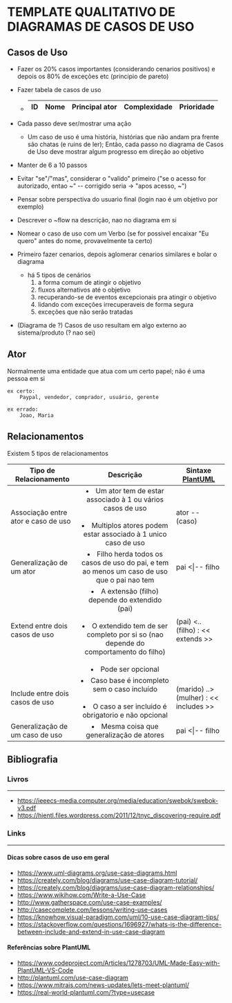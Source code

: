 # TEMPLATE QUALITATIVO DE DIAGRAMAS DE CASOS DE USO

## Casos de Uso
* Fazer os 20% casos importantes (considerando cenarios positivos) e depois os 80% de exceções etc (principio de pareto)
* Fazer tabela de casos de uso
    - | ID | Nome | Principal ator | Complexidade | Prioridade |
      | -- | ---- | -------------- | ------------ | ---------- |
 
* Cada passo deve ser/mostrar uma ação
    - Um caso de uso é uma história, histórias que não andam pra frente são chatas (e ruins de ler); Então, cada passo no diagrama de Casos de Uso deve mostrar algum progresso em direção ao objetivo
* Manter de 6 a 10 passos
* Evitar "se"/"mas", considerar o "valido" primeiro ("se o acesso for autorizado, entao ~" -- corrigido seria -> "apos acesso, ~")
* Pensar sobre perspectiva do usuario final (login nao é um objetivo por exemplo)
* Descrever o ~flow na descrição, nao no diagrama em si
* Nomear o caso de uso com um Verbo (se for possivel encaixar "Eu quero" antes do nome, provavelmente ta certo)
* Primeiro fazer cenarios, depois aglomerar cenarios similares e bolar o diagrama
    - há 5 tipos de cenários
        1. a forma comum de atingir o objetivo
        2. fluxos alternativos até o objetivo
        3. recuperando-se de eventos excepcionais pra atingir o objetivo
        4. lidando com exceções irrecuperaveis de forma segura
        5. exceções que não serão tratadas

* (Diagrama de ?) Casos de uso resultam em algo externo ao sistema/produto (? nao sei)



## Ator
Normalmente uma entidade que atua com um certo papel; não é uma pessoa em si

    ex certo:
        Paypal, vendedor, comprador, usuário, gerente

    ex errado:
        Joao, Maria


    

## Relacionamentos
Existem 5 tipos de relacionamentos 

| Tipo de Relacionamento | Descrição | Sintaxe [PlantUML](http://plantuml.com/use-case-diagram) |
| ------------- |:-------------:| ------ |
| Associação entre ator e caso de uso | <li> Um ator tem de estar associado à 1 ou vários casos de uso</li><br><li> Multiplos atores podem estar associado à 1 unico caso de uso </li> | ator -- (caso)  |
| Generalização de um ator | <li> Filho herda todos os casos de uso do pai, e tem ao menos um caso de uso que o pai nao tem |   pai <\|-- filho  |
| Extend entre dois casos de uso | <li> A extensão (filho) depende do extendido (pai)</li><br><li>O extendido tem de ser completo por si so (nao depende do comportamento do filho)</li><br><li>Pode ser opcional</li> |   (pai) <.. (filho) : << extends >>  |
| Include entre dois casos de uso | <li> Caso base é incompleto sem o caso incluído</li><br><li>O caso a ser incluido é obrigatorio e não opcional</li> |  (marido) ..> (mulher) : << includes >>  |
| Generalização de um caso de uso | <li>Mesma coisa que generalização de atores</li> | pai <\|-- filho |


## Bibliografia

### Livros
------
- https://ieeecs-media.computer.org/media/education/swebok/swebok-v3.pdf
- https://hientl.files.wordpress.com/2011/12/tnyc_discovering-require.pdf

### Links
------
#### Dicas sobre casos de uso em geral
- https://www.uml-diagrams.org/use-case-diagrams.html
- https://creately.com/blog/diagrams/use-case-diagram-tutorial/
- https://creately.com/blog/diagrams/use-case-diagram-relationships/
- https://www.wikihow.com/Write-a-Use-Case
- http://www.gatherspace.com/use-case-examples/
- http://casecomplete.com/lessons/writing-use-cases
- https://knowhow.visual-paradigm.com/uml/10-use-case-diagram-tips/
- https://stackoverflow.com/questions/1696927/whats-is-the-difference-between-include-and-extend-in-use-case-diagram
#### Referências sobre PlantUML
- https://www.codeproject.com/Articles/1278703/UML-Made-Easy-with-PlantUML-VS-Code
- http://plantuml.com/use-case-diagram
- https://www.mitrais.com/news-updates/lets-meet-plantuml/
- https://real-world-plantuml.com/?type=usecase
